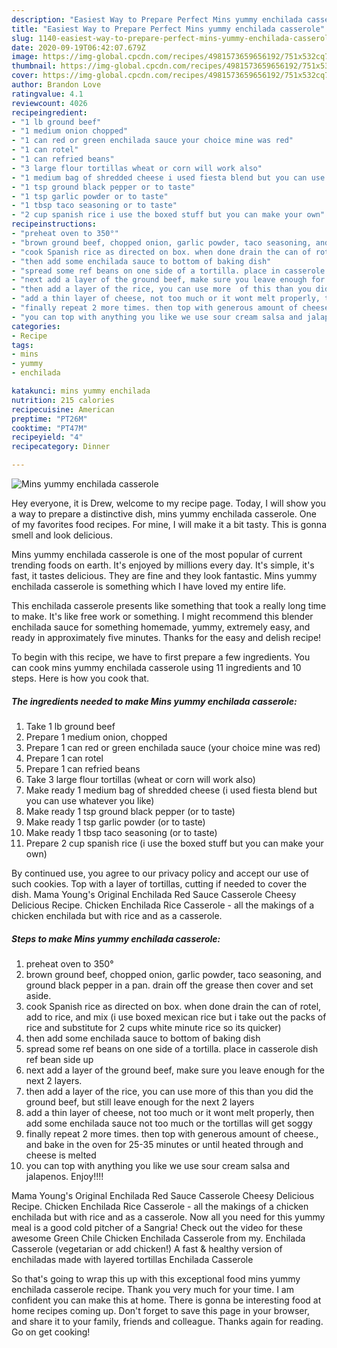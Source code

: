 ```yaml
---
description: "Easiest Way to Prepare Perfect Mins yummy enchilada casserole"
title: "Easiest Way to Prepare Perfect Mins yummy enchilada casserole"
slug: 1140-easiest-way-to-prepare-perfect-mins-yummy-enchilada-casserole
date: 2020-09-19T06:42:07.679Z
image: https://img-global.cpcdn.com/recipes/4981573659656192/751x532cq70/mins-yummy-enchilada-casserole-recipe-main-photo.jpg
thumbnail: https://img-global.cpcdn.com/recipes/4981573659656192/751x532cq70/mins-yummy-enchilada-casserole-recipe-main-photo.jpg
cover: https://img-global.cpcdn.com/recipes/4981573659656192/751x532cq70/mins-yummy-enchilada-casserole-recipe-main-photo.jpg
author: Brandon Love
ratingvalue: 4.1
reviewcount: 4026
recipeingredient:
- "1 lb ground beef"
- "1 medium onion chopped"
- "1 can red or green enchilada sauce your choice mine was red"
- "1 can rotel"
- "1 can refried beans"
- "3 large flour tortillas wheat or corn will work also"
- "1 medium bag of shredded cheese i used fiesta blend but you can use whatever you like"
- "1 tsp ground black pepper or to taste"
- "1 tsp garlic powder or to taste"
- "1 tbsp taco seasoning or to taste"
- "2 cup spanish rice i use the boxed stuff but you can make your own"
recipeinstructions:
- "preheat oven to 350°"
- "brown ground beef, chopped onion, garlic powder, taco seasoning, and ground black pepper in a pan. drain off the grease then cover and set aside."
- "cook Spanish rice as directed on box. when done drain the can of rotel, add to rice, and mix (i use boxed mexican rice but i take out the packs of rice and substitute for 2 cups white minute rice so its quicker)"
- "then add some enchilada sauce to bottom of baking dish"
- "spread some ref beans on one side of a tortilla. place in casserole dish ref bean side up"
- "next add a layer of the ground beef, make sure you leave enough for the next 2 layers."
- "then add a layer of the rice, you can use more  of this than you did the ground beef, but still leave enough for the next 2 layers"
- "add a thin layer of cheese, not too much or it wont melt properly, then add some enchilada sauce not too much or the tortillas will get soggy"
- "finally repeat 2 more times. then top with generous amount of cheese., and bake in the oven for 25-35 minutes or until heated through and cheese is melted"
- "you can top with anything you like we use sour cream salsa and jalapenos. Enjoy!!!!"
categories:
- Recipe
tags:
- mins
- yummy
- enchilada

katakunci: mins yummy enchilada 
nutrition: 215 calories
recipecuisine: American
preptime: "PT26M"
cooktime: "PT47M"
recipeyield: "4"
recipecategory: Dinner

---
```



![Mins yummy enchilada casserole](https://img-global.cpcdn.com/recipes/4981573659656192/751x532cq70/mins-yummy-enchilada-casserole-recipe-main-photo.jpg)

Hey everyone, it is Drew, welcome to my recipe page. Today, I will show you a way to prepare a distinctive dish, mins yummy enchilada casserole. One of my favorites food recipes. For mine, I will make it a bit tasty. This is gonna smell and look delicious.

Mins yummy enchilada casserole is one of the most popular of current trending foods on earth. It's enjoyed by millions every day. It's simple, it's fast, it tastes delicious. They are fine and they look fantastic. Mins yummy enchilada casserole is something which I have loved my entire life.

This enchilada casserole presents like something that took a really long time to make. It&#39;s like free work or something. I might recommend this blender enchilada sauce for something homemade, yummy, extremely easy, and ready in approximately five minutes. Thanks for the easy and delish recipe!


To begin with this recipe, we have to first prepare a few ingredients. You can cook mins yummy enchilada casserole using 11 ingredients and 10 steps. Here is how you cook that.

<!--inarticleads1-->

##### The ingredients needed to make Mins yummy enchilada casserole:

1. Take 1 lb ground beef
1. Prepare 1 medium onion, chopped
1. Prepare 1 can red or green enchilada sauce (your choice mine was red)
1. Prepare 1 can rotel
1. Prepare 1 can refried beans
1. Take 3 large flour tortillas (wheat or corn will work also)
1. Make ready 1 medium bag of shredded cheese (i used fiesta blend but you can use whatever you like)
1. Make ready 1 tsp ground black pepper (or to taste)
1. Make ready 1 tsp garlic powder (or to taste)
1. Make ready 1 tbsp taco seasoning (or to taste)
1. Prepare 2 cup spanish rice (i use the boxed stuff but you can make your own)


By continued use, you agree to our privacy policy and accept our use of such cookies. Top with a layer of tortillas, cutting if needed to cover the dish. Mama Young&#39;s Original Enchilada Red Sauce Casserole Cheesy Delicious Recipe. Chicken Enchilada Rice Casserole - all the makings of a chicken enchilada but with rice and as a casserole. 

<!--inarticleads2-->

##### Steps to make Mins yummy enchilada casserole:

1. preheat oven to 350°
1. brown ground beef, chopped onion, garlic powder, taco seasoning, and ground black pepper in a pan. drain off the grease then cover and set aside.
1. cook Spanish rice as directed on box. when done drain the can of rotel, add to rice, and mix (i use boxed mexican rice but i take out the packs of rice and substitute for 2 cups white minute rice so its quicker)
1. then add some enchilada sauce to bottom of baking dish
1. spread some ref beans on one side of a tortilla. place in casserole dish ref bean side up
1. next add a layer of the ground beef, make sure you leave enough for the next 2 layers.
1. then add a layer of the rice, you can use more  of this than you did the ground beef, but still leave enough for the next 2 layers
1. add a thin layer of cheese, not too much or it wont melt properly, then add some enchilada sauce not too much or the tortillas will get soggy
1. finally repeat 2 more times. then top with generous amount of cheese., and bake in the oven for 25-35 minutes or until heated through and cheese is melted
1. you can top with anything you like we use sour cream salsa and jalapenos. Enjoy!!!!


Mama Young&#39;s Original Enchilada Red Sauce Casserole Cheesy Delicious Recipe. Chicken Enchilada Rice Casserole - all the makings of a chicken enchilada but with rice and as a casserole. Now all you need for this yummy meal is a good cold pitcher of a Sangria! Check out the video for these awesome Green Chile Chicken Enchilada Casserole from my. Enchilada Casserole (vegetarian or add chicken!) A fast &amp; healthy version of enchiladas made with layered tortillas Enchilada Casserole 

So that's going to wrap this up with this exceptional food mins yummy enchilada casserole recipe. Thank you very much for your time. I am confident you can make this at home. There is gonna be interesting food at home recipes coming up. Don't forget to save this page in your browser, and share it to your family, friends and colleague. Thanks again for reading. Go on get cooking!
